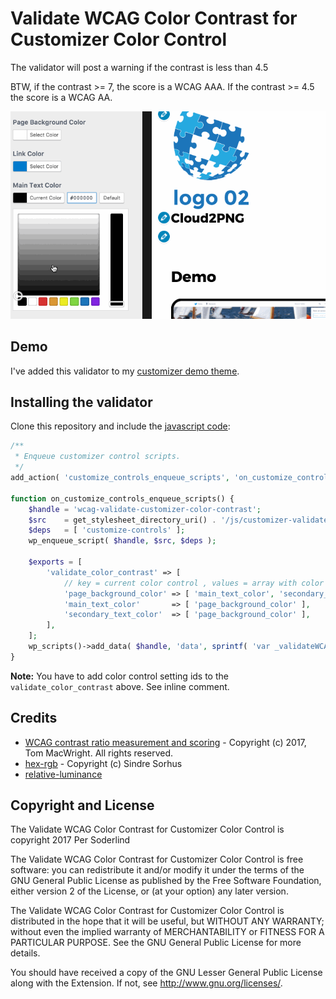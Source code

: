 # Validate WCAG Color Contrast for Customizer Color Control

The validator will post a warning if the contrast is less than 4.5

BTW, if the contrast >= 7,  the score is a WCAG AAA. If the contrast >= 4.5 the score is a WCAG AA.

<img src="assets/wcag-color-contrast.gif" width="650" />

## Demo

I've added this validator to my [customizer demo theme](https://github.com/soderlind/2016-customizer-demo).

## Installing the validator

Clone this repository and include the [javascript code](customizer-validate-wcag-color-contrast.js):

```php
/**
 * Enqueue customizer control scripts.
 */
add_action( 'customize_controls_enqueue_scripts', 'on_customize_controls_enqueue_scripts' );

function on_customize_controls_enqueue_scripts() {
	$handle = 'wcag-validate-customizer-color-contrast';
	$src    = get_stylesheet_directory_uri() . '/js/customizer-validate-wcag-color-contrast.js';
	$deps   = [ 'customize-controls' ];
	wp_enqueue_script( $handle, $src, $deps );

	$exports = [
		'validate_color_contrast' => [
			// key = current color control , values = array with color controls to check color contrast against
			'page_background_color' => [ 'main_text_color', 'secondary_text_color' ],
			'main_text_color'       => [ 'page_background_color' ],
			'secondary_text_color'  => [ 'page_background_color' ],
		],
	];
	wp_scripts()->add_data( $handle, 'data', sprintf( 'var _validateWCAGColorContrastExports = %s;', wp_json_encode( $exports ) ) );
}
```

**Note:** You have to add color control setting ids to the `validate_color_contrast` above. See inline comment.

## Credits ##

- [WCAG contrast ratio measurement and scoring](https://github.com/tmcw/wcag-contrast) - Copyright (c) 2017, Tom MacWright. All rights reserved.
- [hex-rgb](https://github.com/sindresorhus/hex-rgb) - Copyright (c) Sindre Sorhus
- [relative-luminance](https://github.com/tmcw/relative-luminance)



## Copyright and License

The Validate WCAG Color Contrast for Customizer Color Control is copyright 2017 Per Soderlind

The Validate WCAG Color Contrast for Customizer Color Control is free software: you can redistribute it and/or modify it under the terms of the GNU General Public License as published by the Free Software Foundation, either version 2 of the License, or (at your option) any later version.

The Validate WCAG Color Contrast for Customizer Color Control is distributed in the hope that it will be useful, but WITHOUT ANY WARRANTY; without even the implied warranty of MERCHANTABILITY or FITNESS FOR A PARTICULAR PURPOSE. See the GNU General Public License for more details.

You should have received a copy of the GNU Lesser General Public License along with the Extension. If not, see http://www.gnu.org/licenses/.

